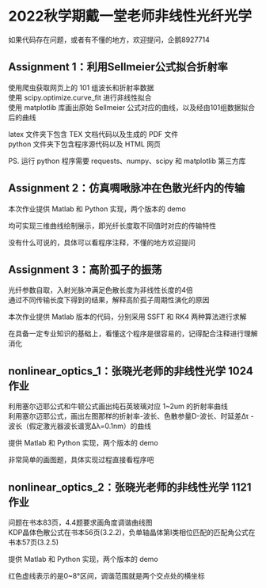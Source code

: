 # 2022秋学期戴一堂老师非线性光纤光学
如果代码存在问题，或者有不懂的地方，欢迎提问，企鹅8927714

## Assignment 1：利用Sellmeier公式拟合折射率

使用爬虫获取网页上的 101 组波长和折射率数据  
使用 scipy.optimize.curve_fit 进行非线性拟合  
使用 matplotlib 库画出原始 Sellmeier 公式对应的曲线，以及经由101组数据拟合后的曲线  
  
 latex 文件夹下包含 TEX 文档代码以及生成的 PDF 文件  
 python 文件夹下包含程序源代码以及 HTML 网页  
   
 PS. 运行 python 程序需要 requests、numpy、scipy 和 matplotlib 第三方库
 
 ## Assignment 2：仿真啁啾脉冲在色散光纤内的传输
 本次作业提供 Matlab 和 Python 实现，两个版本的 demo
 
 均可实现三维曲线绘制展示，即光纤长度取不同值时对应的传输特性
 
 没有什么可说的，具体可以看程序注释，不懂的地方欢迎提问
 
 ## Assignment 3：高阶孤子的振荡  
光纤参数自取，入射光脉冲满足色散长度为非线性长度的4倍  
通过不同传输长度下得到的结果，解释高阶孤子周期性演化的原因  

本次作业提供 Matlab 版本的代码，分别采用 SSFT 和 RK4 两种算法进行求解

在具备一定专业知识的基础上，看懂这个程序是很容易的，记得配合注释进行理解消化

## nonlinear_optics_1：张晓光老师的非线性光学 1024 作业
利用塞尔迈耶公式和牛顿公式画出纯石英玻璃对应 1~2um 的折射率曲线  
利用塞尔迈耶公式，画出左图那样的折射率-波长、色散参量D-波长、时延差Δτ - 波长（假定激光器波长谱宽Δλ=0.1nm）的曲线

提供 Matlab 和 Python 实现，两个版本的 demo

非常简单的画图题，具体实现过程直接看程序吧

## nonlinear_optics_2：张晓光老师的非线性光学 1121 作业
问题在书本83页，4.4题要求画角度调谐曲线图  
KDP晶体色散公式在书本56页(3.2.2)，负单轴晶体第Ⅰ类相位匹配的匹配角公式在书本57页(3.2.5)  

提供 Matlab 和 Python 实现，两个版本的 demo

红色虚线表示的是0~8°区间，调谐范围就是两个交点处的横坐标
